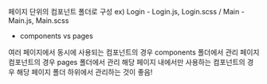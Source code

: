 페이지 단위의 컴포넌트 폴더로 구성
ex) Login - Login.js, Login.scss / Main - Main.js, Main.scss

- components vs pages

여러 페이지에서 동시에 사용되는 컴포넌트의 경우 components 폴더에서 관리
페이지 컴포넌트의 경우 pages 폴더에서 관리
해당 페이지 내에서만 사용하는 컴포넌트의 경우 해당 페이지 폴더 하위에서 관리하는 것이 좋음!
